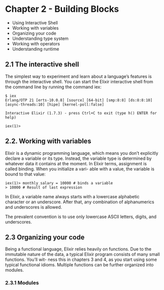 # Chapter 2 - Building Blocks

- Using Interactive Shell
- Working with variables
- Organizing your code
- Understanding type system
- Working with operators
- Understanding runtime

## 2.1 The interactive shell

The simplest way to experiment and learn about a language’s features is through the interactive shell. You can start the Elixir interactive shell from the command line by running the command iex:

```shell
$ iex
Erlang/OTP 21 [erts-10.0.8] [source] [64-bit] [smp:8:8] [ds:8:8:10]
[async-threads:10] [hipe] [kernel-poll:false]

Interactive Elixir (1.7.3) - press Ctrl+C to exit (type h() ENTER for help)

iex(1)>
```

## 2.2. Working with variables

Elixir is a dynamic programming language, which means you don’t explicitly declare a variable or its type. Instead, the variable type is determined by whatever data it contains at the moment. In Elixir terms, assignment is called binding. When you initialize a vari- able with a value, the variable is bound to that value:

```shell
iex(1)> monthly_salary = 10000 # binds a variable
> 10000 # Result of last expression
```

In Elixir, a variable name always starts with a lowercase alphabetic character or an underscore. After that, any combination of alphanumerics and underscores is allowed. 

The prevalent convention is to use only lowercase ASCII letters, digits, and underscores.

## 2.3 Organizing your code

Being a functional language, Elixir relies heavily on functions. Due to the immutable nature of the data, a typical Elixir program consists of many small functions. You’ll wit- ness this in chapters 3 and 4, as you start using some typical functional idioms. Multiple functions can be further organized into modules.

### 2.3.1 Modules
